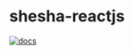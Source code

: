 shesha-reactjs
========================

[![docs](https://readthedocs.org/projects/shesha-reactjs/badge/?version=latest)](https://shesha-reactjs.readthedocs.io/en/latest/?badge=latest)